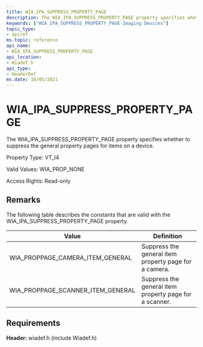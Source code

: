 ```yaml
---
title: WIA_IPA_SUPPRESS_PROPERTY_PAGE
description: The WIA_IPA_SUPPRESS_PROPERTY_PAGE property specifies whether to suppress the general property pages for items on a device.
keywords: ["WIA_IPA_SUPPRESS_PROPERTY_PAGE Imaging Devices"]
topic_type:
- apiref
ms.topic: reference
api_name:
- WIA_IPA_SUPPRESS_PROPERTY_PAGE
api_location:
- Wiadef.h
api_type:
- HeaderDef
ms.date: 10/05/2021
---
```


# WIA_IPA_SUPPRESS_PROPERTY_PAGE

The WIA_IPA_SUPPRESS_PROPERTY_PAGE property specifies whether to suppress the general property pages for items on a device.

Property Type: VT_I4

Valid Values: WIA_PROP_NONE

Access Rights: Read-only

## Remarks

The following table describes the constants that are valid with the WIA_IPA_SUPPRESS_PROPERTY_PAGE property.

| Value | Definition |
|--|--|
| WIA_PROPPAGE_CAMERA_ITEM_GENERAL | Suppress the general item property page for a camera. |
| WIA_PROPPAGE_SCANNER_ITEM_GENERAL | Suppress the general item property page for a scanner. |

## Requirements

**Header:** wiadef.h (include Wiadef.h)
